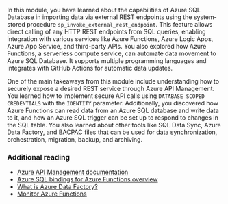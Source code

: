 In this module, you have learned about the capabilities of Azure SQL Database in importing data via external REST endpoints using the system-stored procedure `sp_invoke_external_rest_endpoint`. This feature allows direct calling of any HTTP REST endpoints from SQL queries, enabling integration with various services like Azure Functions, Azure Logic Apps, Azure App Service, and third-party APIs. You also explored how Azure Functions, a serverless compute service, can automate data movement to Azure SQL Database. It supports multiple programming languages and integrates with GitHub Actions for automatic data updates. 

One of the main takeaways from this module include understanding how to securely expose a desired REST service through Azure API Management. You learned how to implement secure API calls using `DATABASE SCOPED CREDENTIALS` with the `IDENTITY` parameter. Additionally, you discovered how Azure Functions can read data from an Azure SQL database and write data to it, and how an Azure SQL trigger can be set up to respond to changes in the SQL table. You also learned about other tools like SQL Data Sync, Azure Data Factory, and BACPAC files that can be used for data synchronization, orchestration, migration, backup, and archiving.

### Additional reading

- [Azure API Management documentation](/azure/api-management/api-management-key-concepts?azure-portal=true)
- [Azure SQL bindings for Azure Functions overview](/azure/azure-functions/functions-bindings-azure-sql?azure-portal=true)
- [What is Azure Data Factory?](/azure/data-factory/introduction?azure-portal=true)
- [Monitor Azure Functions](/azure/azure-functions/monitor-functions?azure-portal=true)

